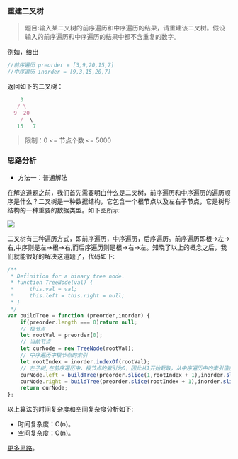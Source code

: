 ### 重建二叉树

> 题目:输入某二叉树的前序遍历和中序遍历的结果，请重建该二叉树。假设输入的前序遍历和中序遍历的结果中都不含重复的数字。

例如，给出

```js
//前序遍历 preorder = [3,9,20,15,7]
//中序遍历 inorder = [9,3,15,20,7]
```

返回如下的二叉树：

```js
    3
   / \
  9  20
    /  \
   15   7
```
> 限制：0 <= 节点个数 <= 5000

### 思路分析

- 方法一：普通解法

在解这道题之前，我们首先需要明白什么是二叉树，前序遍历和中序遍历的遍历顺序是什么？二叉树是一种数据结构，它包含一个根节点以及左右子节点，它是树形结构的一种重要的数据类型。如下图所示:

![](../../images/tree.png)

二叉树有三种遍历方式，即前序遍历，中序遍历，后序遍历。前序遍历即根->左->右,中序则是左->根->右,而后序遍历则是根->右->左。知晓了以上的概念之后，我们就能很好的解决这道题了，代码如下:

```js
/**
 * Definition for a binary tree node.
 * function TreeNode(val) {
 *     this.val = val;
 *     this.left = this.right = null;
 * }
 */
var buildTree = function (preorder,inorder) {
    if(preorder.length === 0)return null;
    // 根节点
    let rootVal = preorder[0];
    // 当前节点
    let curNode = new TreeNode(rootVal);
    // 中序遍历中根节点的索引
    let rootIndex = inorder.indexOf(rootVal);
    // 左子树,在前序遍历中，根节点的索引为0，因此从1开始截取，从中序遍历中的索引值加1结束即得到左子树,相反则得到右子树
    curNode.left = buildTree(preorder.slice(1,rootIndex + 1),inorder.slice(0,rootIndex));
    curNode.right = buildTree(preorder.slice(rootIndex + 1),inorder.slice(rootIndex + 1));
    return curNode;
};
```

以上算法的时间复杂度和空间复杂度分析如下:

* 时间复杂度：O(n)。
* 空间复杂度：O(n)。

[更多思路](https://leetcode.cn/problems/zhong-jian-er-cha-shu-lcof/solution/mian-shi-ti-07-zhong-jian-er-cha-shu-by-leetcode-s/)。


